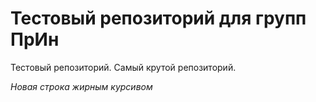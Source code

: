 # Тестовый репозиторий для групп ПрИн
Тестовый репозиторий. Самый крутой репозиторий.

*Новая строка жирным курсивом*
